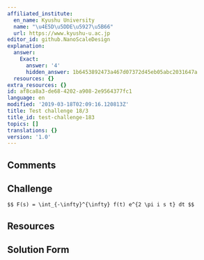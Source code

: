 ```yaml
---
affiliated_institute:
  en_name: Kyushu University
  name: "\u4E5D\u5DDE\u5927\u5B66"
  url: https://www.kyushu-u.ac.jp
editor_id: github.NanoScaleDesign
explanation:
  answer:
    Exact:
      answer: '4'
      hidden_answer: 1b6453892473a467d07372d45eb05abc2031647a
  resources: {}
extra_resources: {}
id: af8ca8a3-de68-4202-a908-2e9564377fc1
language: en
modified: '2019-03-18T02:09:16.120813Z'
title: Test challenge 18/3
title_id: test-challenge-183
topics: []
translations: {}
version: '1.0'
---
```


## Comments



## Challenge

`$$ F(s) = \int_{-\infty}^{\infty} f(t) e^{2 \pi i s t} dt $$`


## Resources



## Solution Form




